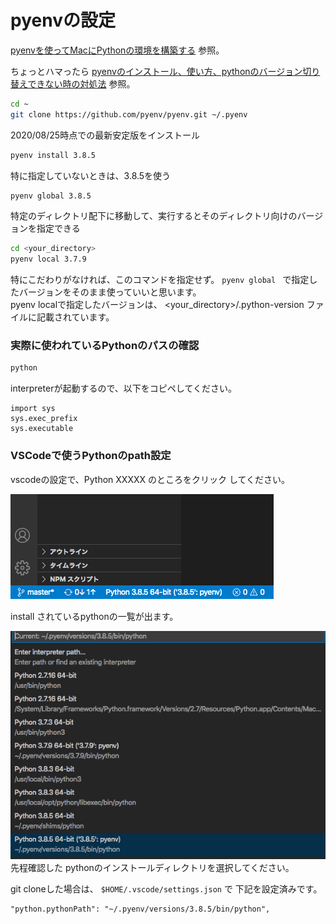 # pyenvの設定


[pyenvを使ってMacにPythonの環境を構築する](https://qiita.com/1000ch/items/93841f76ea52551b6a97)
参照。

ちょっとハマったら
[pyenvのインストール、使い方、pythonのバージョン切り替えできない時の対処法](https://qiita.com/koooooo/items/b21d87ffe2b56d0c589b)
参照。


```zsh
cd ~
git clone https://github.com/pyenv/pyenv.git ~/.pyenv
```

2020/08/25時点での最新安定版をインストール
```zsh
pyenv install 3.8.5
```

特に指定していないときは、3.8.5を使う
```zsh
pyenv global 3.8.5
```


特定のディレクトリ配下に移動して、実行するとそのディレクトリ向けのバージョンを指定できる  
```zsh
cd <your_directory>
pyenv local 3.7.9
```
特にこだわりがなければ、このコマンドを指定せず。
 ``` pyenv global  ``` で指定したバージョンをそのまま使っていいと思います。  
pyenv localで指定したバージョンは、
<your_directory>/.python-version ファイルに記載されています。


### 実際に使われているPythonのパスの確認

```zsh
python
```

interpreterが起動するので、以下をコピペしてください。
```
import sys
sys.exec_prefix
sys.executable
```

### VSCodeで使うPythonのpath設定

vscodeの設定で、Python XXXXX のところをクリック してください。

![スタータスバー](./status_bar.png)

install されているpythonの一覧が出ます。

![スタータスバー](./installed_python_list.png)
先程確認した
pythonのインストールディレクトリを選択してください。

git cloneした場合は、 ``` $HOME/.vscode/settings.json ``` で
下記を設定済みです。
```
"python.pythonPath": "~/.pyenv/versions/3.8.5/bin/python",
```
